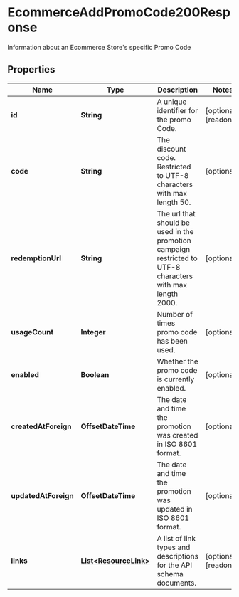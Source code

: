 

# EcommerceAddPromoCode200Response

Information about an Ecommerce Store's specific Promo Code

## Properties

| Name | Type | Description | Notes |
|------------ | ------------- | ------------- | -------------|
|**id** | **String** | A unique identifier for the promo Code. |  [optional] [readonly] |
|**code** | **String** | The discount code. Restricted to UTF-8 characters with max length 50. |  [optional] |
|**redemptionUrl** | **String** | The url that should be used in the promotion campaign restricted to UTF-8 characters with max length 2000. |  [optional] |
|**usageCount** | **Integer** | Number of times promo code has been used. |  [optional] |
|**enabled** | **Boolean** | Whether the promo code is currently enabled. |  [optional] |
|**createdAtForeign** | **OffsetDateTime** | The date and time the promotion was created in ISO 8601 format. |  [optional] |
|**updatedAtForeign** | **OffsetDateTime** | The date and time the promotion was updated in ISO 8601 format. |  [optional] |
|**links** | [**List&lt;ResourceLink&gt;**](ResourceLink.md) | A list of link types and descriptions for the API schema documents. |  [optional] [readonly] |



